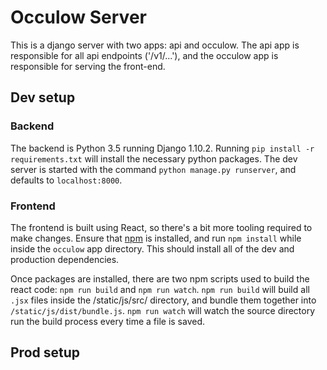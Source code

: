 # Occulow Server
This is a django server with two apps: api and occulow. The api app is responsible for all api endpoints ('/v1/...'), and the occulow app is responsible for serving the front-end.

## Dev setup

### Backend

The backend is Python 3.5 running Django 1.10.2. Running `pip install -r requirements.txt` will install the necessary python packages. The dev server is started with the command `python manage.py runserver`, and defaults to `localhost:8000`.

### Frontend

The frontend is built using React, so there's a bit more tooling required to make changes. Ensure that [npm](https://www.npmjs.com/get-npm) is installed, and run `npm install` while inside the `occulow` app directory. This should install all of the dev and production dependencies.

Once packages are installed, there are two npm scripts used to build the react code: `npm run build` and `npm run watch`. `npm run build` will build all `.jsx` files inside the /static/js/src/ directory, and bundle them together into `/static/js/dist/bundle.js`. `npm run watch` will watch the source directory run the build process every time a file is saved.

## Prod setup

